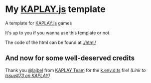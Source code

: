 # My [KAPLAY.js](https://kaplayjs.com/) template
A template for [KAPLAY.js](https://kaplayjs.com/) games

It's up to you if you wanna use this template or not.

The code of the html can be found at [./html/](./html/)

## And now for some well-deserved credits
Thank you [@lajbel](https://github.com/lajbel) from [KAPLAY Team](https://github.com/kaplayjs/) for the [k.env.d.ts](./.vscode/k.env.d.ts) file! _(Link to [Issue#73 on KAPLAY](https://github.com/kaplayjs/kaplay/issues/773))_